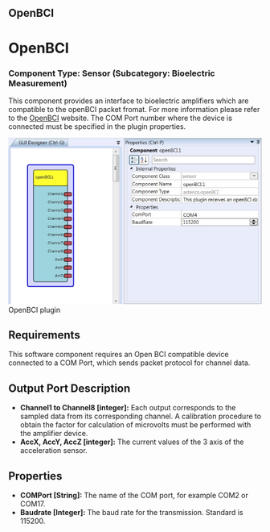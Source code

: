 ##

## OpenBCI

# OpenBCI

### Component Type: Sensor (Subcategory: Bioelectric Measurement)

This component provides an interface to bioelectric amplifiers which are compatible to the openBCI packet fromat. For more information please refer to the [OpenBCI](http://www.openbci.com/) website. The COM Port number where the device is connected must be specified in the plugin properties.

![Screenshot: OpenBCI plugin](./img/OpenBCI.jpg "Screenshot: OpenBCI plugin")  
OpenBCI plugin

## Requirements

This software component requires an Open BCI compatible device connected to a COM Port, which sends packet protocol for channel data.

## Output Port Description

- **Channel1 to Channel8 \[integer\]:** Each output corresponds to the sampled data from its corresponding channel. A calibration procedure to obtain the factor for calculation of microvolts must be performed with the amplifier device.
- **AccX, AccY, AccZ \[integer\]:** The current values of the 3 axis of the acceleration sensor.

## Properties

- **COMPort \[String\]:** The name of the COM port, for example COM2 or COM17.
- **Baudrate \[Integer\]:** The baud rate for the transmission. Standard is 115200.
